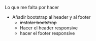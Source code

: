 Lo que me falta por hacer

* Añadir bootstrap al header y al footer
    * ~~instalar bootstrap~~
    * Hacer el header responsive
    * hacer el footer responsive


